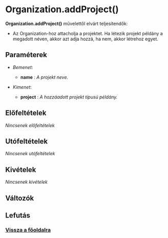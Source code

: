 


# Organization.addProject()
**Organization.addProject()** művelettől elvárt teljesítendők:

- Az Organization-hoz attacholja a projektet.
Ha létezik projekt példány a megadott néven, akkor azt adja hozzá, ha nem, akkor létrehoz egyet.

##  Paraméterek
- *Bemenet*:
  - **name**   : *A projekt neve.*

- *Kimenet*:
  - **project**  : *A hozzáadott projekt típusú példány.* 

##  Előfeltételek

*Nincsenek előfeltételek*


##  Utófeltételek

*Nincsenek utófeltételek*

##  Kivételek

*Nincsenek kivételek*


##  Változók

##  Lefutás

###  [Vissza a főoldalra](../../../../../../../../Asztal/velocity/output/index.md)

